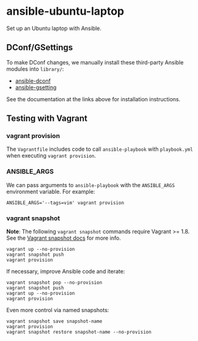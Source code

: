 # ansible-ubuntu-laptop

Set up an Ubuntu laptop with Ansible.

## DConf/GSettings

To make DConf changes, we manually install these third-party Ansible modules into `library/`:

* [ansible-dconf](https://github.com/jistr/ansible-dconf)
* [ansible-gsetting](https://github.com/jistr/ansible-gsetting)

See the documentation at the links above for installation instructions.

## Testing with Vagrant

### vagrant provision

The `Vagrantfile` includes code to call `ansible-playbook` with `playbook.yml` when
executing `vagrant provision`.

### ANSIBLE_ARGS

We can pass arguments to `ansible-playbook` with the
`ANSIBLE_ARGS` environment variable. For example:

```bashrc
ANSIBLE_ARGS='--tags=vim' vagrant provision
```

### vagrant snapshot

__Note__: The following `vagrant snapshot` commands require Vagrant >= 1.8. See the
[Vagrant snapshot docs](https://www.vagrantup.com/docs/cli/snapshot.html) for more info.

```bashrc
vagrant up --no-provision
vagrant snapshot push
vagrant provision
```

If necessary, improve Ansible code and iterate:

```bashrc
vagrant snapshot pop --no-provision
vagrant snapshot push
vagrant up --no-provision
vagrant provision
```

Even more control via named snapshots:

```bashrc
vagrant snapshot save snapshot-name
vagrant provision
vagrant snapshot restore snapshot-name --no-provision
```
